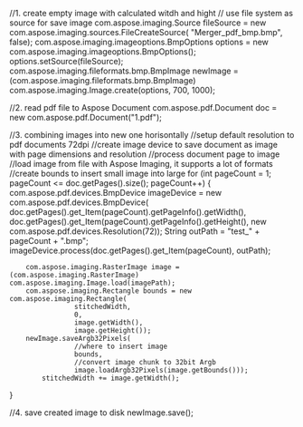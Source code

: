 
//1. create empty image with calculated witdh and hight
// use file system as source for save image
com.aspose.imaging.Source fileSource = new com.aspose.imaging.sources.FileCreateSource( "Merger_pdf_bmp.bmp", false);
com.aspose.imaging.imageoptions.BmpOptions options = new com.aspose.imaging.imageoptions.BmpOptions();
options.setSource(fileSource);
com.aspose.imaging.fileformats.bmp.BmpImage newImage = (com.aspose.imaging.fileformats.bmp.BmpImage) com.aspose.imaging.Image.create(options, 700, 1000);

//2. read pdf file to Aspose Document
com.aspose.pdf.Document doc = new com.aspose.pdf.Document("1.pdf");

//3. combining images into new one horisontally
//setup default resolution to pdf documents 72dpi
//create image device to save document as image with page dimensions and resolution
//process document page to image
//load image from file with Aspose Imaging, it supports a lot of formats
//create bounds to insert small image into large
for (int pageCount = 1; pageCount <= doc.getPages().size(); pageCount++) {
    com.aspose.pdf.devices.BmpDevice imageDevice = new com.aspose.pdf.devices.BmpDevice(
        doc.getPages().get_Item(pageCount).getPageInfo().getWidth(),
        doc.getPages().get_Item(pageCount).getPageInfo().getHeight(),
        new com.aspose.pdf.devices.Resolution(72));
        String outPath = "test_" + pageCount + ".bmp";
        imageDevice.process(doc.getPages().get_Item(pageCount), outPath);

        com.aspose.imaging.RasterImage image = (com.aspose.imaging.RasterImage) com.aspose.imaging.Image.load(imagePath);
        com.aspose.imaging.Rectangle bounds = new com.aspose.imaging.Rectangle(
                    stitchedWidth,
                    0,
                    image.getWidth(),
                    image.getHeight());
        newImage.saveArgb32Pixels(
                    //where to insert image
                    bounds,
                    //convert image chunk to 32bit Argb
                    image.loadArgb32Pixels(image.getBounds()));
            stitchedWidth += image.getWidth();
        
}

//4. save created image to disk
newImage.save();